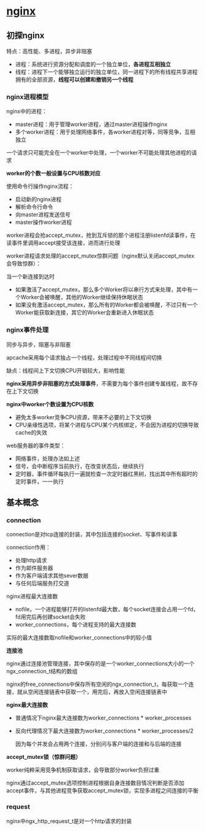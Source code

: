 # [nginx](http://tengine.taobao.org/book/index.html)

## 初探nginx

特点：高性能、多进程，异步非阻塞

* 进程：系统进行资源分配和调度的一个独立单位，**各进程互相独立**
* 线程：进程下一个能够独立运行的独立单位，同一进程下的所有线程共享进程拥有的全部资源，**线程可以创建和撤销另一个线程**

### nginx进程模型

nginx中的进程：

* master进程：用于管理worker进程，通过master进程操作nginx
* 多个worker进程：用于处理网络事件，各worker进程对等，同等竞争，互相独立

一个请求只可能完全在一个worker中处理，一个worker不可能处理其他进程的请求

**worker的个数一般设置与CPU核数对应**

使用命令行操作nginx流程：

* 启动新的nginx进程
* 解析命令行命令
* 向master进程发送信号
* master操作worker进程

worker进程会抢accept_mutex，抢到互斥锁的那个进程注册listenfd读事件，在读事件里调用accept接受该连接，进而进行处理

worker进程请求处理的accept_mutex惊群问题（nginx默认关闭accept_mutex会导致惊群）：

当一个新连接到达时

* 如果激活了accept_mutex，那么多个Worker将以串行方式来处理，其中有一个Worker会被唤醒，其他的Worker继续保持休眠状态
* 如果没有激活accept_mutex，那么所有的Worker都会被唤醒，不过只有一个Worker能获取新连接，其它的Worker会重新进入休眠状态

### nginx事件处理

同步与异步，阻塞与非阻塞

apcache采用每个请求独占一个线程，处理过程中不同线程间切换

缺点：线程间上下文切换CPU开销较大，影响性能

**nginx采用异步非阻塞的方式处理事件**，不需要为每个事件创建专属线程，故不存在上下文切换

**nginx中worker个数设置为CPU核数**

* 避免太多worker竞争CPU资源，带来不必要的上下文切换
* CPU亲缘性选项，将某个进程与CPU某个内核绑定，不会因为进程的切换导致cache的失效

web服务器的事件类型：

* 网络事件，处理办法如上述
* 信号，会中断程序当前执行，在改变状态后，继续执行
* 定时器，事件循环每执行一遍就检查一次定时器红黑树，找出其中所有超时的定时事件，一一执行

## 基本概念

### connection

connection是对tcp连接的封装，其中包括连接的socket、写事件和读事

connection作用：

* 处理http请求
* 作为邮件服务器
* 作为客户端请求其他sever数据
* 与任何后端服务打交道

nginx进程最大连接数

* nofile，一个进程能够打开的listenfd最大数，每个socket连接会占用一个fd，fd用完后再创建socket会失败
* worker_connections，每个进程支持的最大连接数

实际的最大连接数取nofile和worker_connections中的较小值

**连接池**

nginx通过连接池管理连接，其中保存的是一个worker_connections大小的一个ngx_connection_t结构的数组

nginx的free_connections中保存所有空闲的ngx_connection_t，每获取一个连接，就从空闲连接链表中获取一个，用完后，再放入空闲连接链表中

**nginx最大连接数**

* 普通情况下nginx最大连接数为worker_connections * worker_processes
* 反向代理情况下最大连接数为worker_connections * worker_processes/2

	因为每个并发会占用两个连接，分别问与客户端的连接和与后端的连接

**accept_mutex锁（惊群问题）**

worker纯粹采用竞争机制获取请求，会导致部分worker负担过重

nginx通过accept_mutex选项控制进程根据自身连接数目情况判断是否添加accept事件，与其他进程竞争获取accept_mutex锁，实现多进程之间连接的平衡

### request

nginx中ngx_http_request_t是对一个http请求的封装



